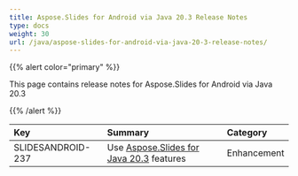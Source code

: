 ```yaml
---
title: Aspose.Slides for Android via Java 20.3 Release Notes
type: docs
weight: 30
url: /java/aspose-slides-for-android-via-java-20-3-release-notes/
---
```


{{% alert color="primary" %}} 

This page contains release notes for Aspose.Slides for Android via Java 20.3

{{% /alert %}} 

|**Key**|**Summary**|**Category**|
| :- | :- | :- |
|SLIDESANDROID-237|Use [Aspose.Slides for Java 20.3](/slides/java/aspose-slides-for-java-20-3-release-notes/) features|Enhancement|

